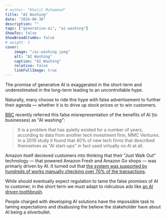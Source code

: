 ```yaml
---
# author: "Khalil Muhammad"
title: "AI Washing"
date: "2024-06-30"
description: ""
tags: ["generative-ai", "ai-washing"]
ShowToc: false
ShowBreadCrumbs: false
# weight: 3
cover:
    image: "/ai-washing.jpeg"
    alt: "AI Washing"
    caption: "AI Washing"
    relative: false
    linkFullImage: true
---
```


The promise of generative AI is exaggerated in the short-term and underestimated in the long-term leading to an uncontrollable hype.

Naturally, many choose to ride this hype with false advertisement to further their agenda — whether it is to drive up stock prices or to win customers. 

[BBC](https://www.bbc.com/news/articles/c9xx8122893o) recently referred this false misrepresentation of the benefits of AI (to businesses) as "AI washing":

> It is a problem that has quietly existed for a number of years, according to data from another tech investment firm, MMC Ventures. In a 2019 study it found that 40% of new tech firms that described themselves as "AI start-ups" in fact used virtually no AI at all.

Amazon itself decieved customers into thinking that their "Just Walk Out" technology — that powered Amazon Fresh and Amazon Go shops — was primarly driven by AI. It turned out that [the system was supported by hundreds of works manually checking over 70% of the transactions](https://www.theverge.com/2024/4/17/24133029/amazon-just-walk-out-cashierless-ai-india).

While should eventually expect regulation to tame the false promises of AI to customer, in the short term we must adapt to ridiculous ads like [an AI driven toothbrush](https://www.bbc.com/news/articles/c9xx8122893o).

People charged with developing AI solutions have the impossible task to taming expectations and disabusing the believe the stakeholder have about AI being a silverbullet.